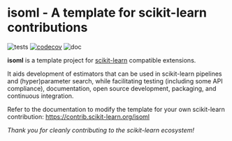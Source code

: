 isoml - A template for scikit-learn contributions
============================================================

![tests](https://github.com/IsolationKernel/isoml/actions/workflows/python-app.yml/badge.svg)
[![codecov](https://codecov.io/gh/IsolationKernel/isoml/graph/badge.svg?token=L0XPWwoPLw)](https://codecov.io/gh/IsolationKernel/isoml)
![doc](https://github.com/IsolationKernel/isoml/actions/workflows/deploy-gh-pages.yml/badge.svg)

**isoml** is a template project for [scikit-learn](https://scikit-learn.org)
compatible extensions.

It aids development of estimators that can be used in scikit-learn pipelines and
(hyper)parameter search, while facilitating testing (including some API compliance),
documentation, open source development, packaging, and continuous integration.

Refer to the documentation to modify the template for your own scikit-learn
contribution: <https://contrib.scikit-learn.org/isoml>

*Thank you for cleanly contributing to the scikit-learn ecosystem!*
